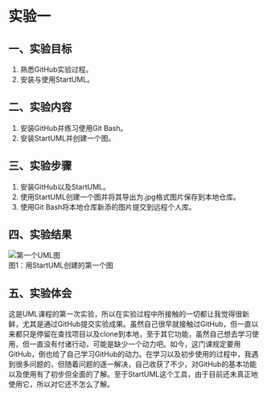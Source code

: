 # 实验一

## 一、实验目标

1. 熟悉GitHub实验过程。  
2. 安装与使用StartUML。  

## 二、实验内容

1. 安装GitHub并练习使用Git Bash。  
2. 安装StartUML并创建一个图。  

## 三、实验步骤

1. 安装GitHub以及StartUML。  
2. 使用StartUML创建一个图并将其导出为.jpg格式图片保存到本地仓库。  
3. 使用Git Bash将本地仓库新添的图片提交到远程个人库。  

## 四、实验结果

![第一个UML图](./model1.jpg)  
图1：用StartUML创建的第一个图

## 五、实验体会  
这是UML课程的第一次实验，所以在实验过程中所接触的一切都让我觉得很新鲜，尤其是通过GitHub提交实验成果。虽然自己很早就接触过GitHub，但一直以来都只是停留在查找项目以及clone到本地，至于其它功能，虽然自己想去学习使用，但一直没有付诸行动，可能是缺少一个动力吧。如今，这门课规定要用GitHub，倒也给了自己学习GitHub的动力。在学习以及初步使用的过程中，我遇到很多问题的，但随着问题的逐一解决，自己收获了不少，对GitHub的基本功能以及使用有了初步但全面的了解。至于StartUML这个工具，由于目前还未真正地使用它，所以对它还不怎么了解。  

